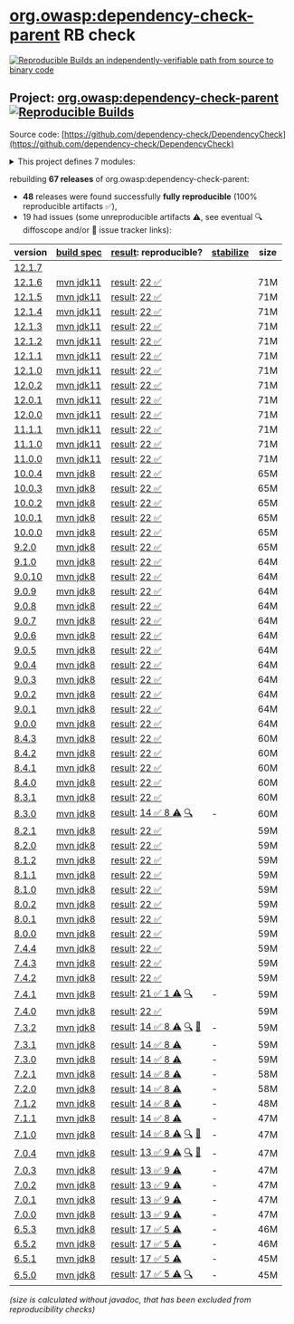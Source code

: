 [org.owasp:dependency-check-parent](https://central.sonatype.com/artifact/org.owasp/dependency-check-parent/versions) RB check
=======

[![Reproducible Builds](https://reproducible-builds.org/images/logos/rb.svg) an independently-verifiable path from source to binary code](https://reproducible-builds.org/)

## Project: [org.owasp:dependency-check-parent](https://central.sonatype.com/artifact/org.owasp/dependency-check-parent/versions) [![Reproducible Builds](https://img.shields.io/endpoint?url=https://raw.githubusercontent.com/jvm-repo-rebuild/reproducible-central/master/content/org/owasp/dependency-check/badge.json)](https://github.com/jvm-repo-rebuild/reproducible-central/blob/master/content/org/owasp/dependency-check/README.md)

Source code: [https://github.com/dependency-check/DependencyCheck](https://github.com/dependency-check/DependencyCheck)

<details><summary>This project defines 7 modules:</summary>

* [org.owasp:dependency-check-ant](https://central.sonatype.com/artifact/org.owasp/dependency-check-ant/overview)
* [org.owasp:dependency-check-cli](https://central.sonatype.com/artifact/org.owasp/dependency-check-cli/overview)
* [org.owasp:dependency-check-core](https://central.sonatype.com/artifact/org.owasp/dependency-check-core/overview)
* [org.owasp:dependency-check-maven](https://central.sonatype.com/artifact/org.owasp/dependency-check-maven/overview)
* [org.owasp:dependency-check-parent](https://central.sonatype.com/artifact/org.owasp/dependency-check-parent/overview)
* [org.owasp:dependency-check-plugin](https://central.sonatype.com/artifact/org.owasp/dependency-check-plugin/overview)
* [org.owasp:dependency-check-utils](https://central.sonatype.com/artifact/org.owasp/dependency-check-utils/overview)
</details>

rebuilding **67 releases** of org.owasp:dependency-check-parent:
- **48** releases were found successfully **fully reproducible** (100% reproducible artifacts :white_check_mark:),
- 19 had issues (some unreproducible artifacts :warning:, see eventual :mag: diffoscope and/or :memo: issue tracker links):

| version | [build spec](/BUILDSPEC.md) | [result](https://reproducible-builds.org/docs/jvm/): reproducible? | [stabilize](https://github.com/google/oss-rebuild/blob/main/cmd/stabilize/README.md) | size |
| -- | --------- | ------ | ------ | -- |
| [12.1.7](https://central.sonatype.com/artifact/org.owasp/dependency-check-parent/12.1.7/pom) | | | |
| [12.1.6](https://central.sonatype.com/artifact/org.owasp/dependency-check-parent/12.1.6/pom) | [mvn jdk11](dependency-check-12.1.6.buildspec) | [result](dependency-check-parent-12.1.6.buildinfo): [22 :white_check_mark: ](dependency-check-parent-12.1.6.buildcompare) | | 71M |
| [12.1.5](https://central.sonatype.com/artifact/org.owasp/dependency-check-parent/12.1.5/pom) | [mvn jdk11](dependency-check-12.1.5.buildspec) | [result](dependency-check-parent-12.1.5.buildinfo): [22 :white_check_mark: ](dependency-check-parent-12.1.5.buildcompare) | | 71M |
| [12.1.4](https://central.sonatype.com/artifact/org.owasp/dependency-check-parent/12.1.4/pom) | [mvn jdk11](dependency-check-12.1.4.buildspec) | [result](dependency-check-parent-12.1.4.buildinfo): [22 :white_check_mark: ](dependency-check-parent-12.1.4.buildcompare) | | 71M |
| [12.1.3](https://central.sonatype.com/artifact/org.owasp/dependency-check-parent/12.1.3/pom) | [mvn jdk11](dependency-check-12.1.3.buildspec) | [result](dependency-check-parent-12.1.3.buildinfo): [22 :white_check_mark: ](dependency-check-parent-12.1.3.buildcompare) | | 71M |
| [12.1.2](https://central.sonatype.com/artifact/org.owasp/dependency-check-parent/12.1.2/pom) | [mvn jdk11](dependency-check-12.1.2.buildspec) | [result](dependency-check-parent-12.1.2.buildinfo): [22 :white_check_mark: ](dependency-check-parent-12.1.2.buildcompare) | | 71M |
| [12.1.1](https://central.sonatype.com/artifact/org.owasp/dependency-check-parent/12.1.1/pom) | [mvn jdk11](dependency-check-12.1.1.buildspec) | [result](dependency-check-parent-12.1.1.buildinfo): [22 :white_check_mark: ](dependency-check-parent-12.1.1.buildcompare) | | 71M |
| [12.1.0](https://central.sonatype.com/artifact/org.owasp/dependency-check-parent/12.1.0/pom) | [mvn jdk11](dependency-check-12.1.0.buildspec) | [result](dependency-check-parent-12.1.0.buildinfo): [22 :white_check_mark: ](dependency-check-parent-12.1.0.buildcompare) | | 71M |
| [12.0.2](https://central.sonatype.com/artifact/org.owasp/dependency-check-parent/12.0.2/pom) | [mvn jdk11](dependency-check-12.0.2.buildspec) | [result](dependency-check-parent-12.0.2.buildinfo): [22 :white_check_mark: ](dependency-check-parent-12.0.2.buildcompare) | | 71M |
| [12.0.1](https://central.sonatype.com/artifact/org.owasp/dependency-check-parent/12.0.1/pom) | [mvn jdk11](dependency-check-12.0.1.buildspec) | [result](dependency-check-parent-12.0.1.buildinfo): [22 :white_check_mark: ](dependency-check-parent-12.0.1.buildcompare) | | 71M |
| [12.0.0](https://central.sonatype.com/artifact/org.owasp/dependency-check-parent/12.0.0/pom) | [mvn jdk11](dependency-check-12.0.0.buildspec) | [result](dependency-check-parent-12.0.0.buildinfo): [22 :white_check_mark: ](dependency-check-parent-12.0.0.buildcompare) | | 71M |
| [11.1.1](https://central.sonatype.com/artifact/org.owasp/dependency-check-parent/11.1.1/pom) | [mvn jdk11](dependency-check-11.1.1.buildspec) | [result](dependency-check-parent-11.1.1.buildinfo): [22 :white_check_mark: ](dependency-check-parent-11.1.1.buildcompare) | | 71M |
| [11.1.0](https://central.sonatype.com/artifact/org.owasp/dependency-check-parent/11.1.0/pom) | [mvn jdk11](dependency-check-11.1.0.buildspec) | [result](dependency-check-parent-11.1.0.buildinfo): [22 :white_check_mark: ](dependency-check-parent-11.1.0.buildcompare) | | 71M |
| [11.0.0](https://central.sonatype.com/artifact/org.owasp/dependency-check-parent/11.0.0/pom) | [mvn jdk11](dependency-check-11.0.0.buildspec) | [result](dependency-check-parent-11.0.0.buildinfo): [22 :white_check_mark: ](dependency-check-parent-11.0.0.buildcompare) | | 71M |
| [10.0.4](https://central.sonatype.com/artifact/org.owasp/dependency-check-parent/10.0.4/pom) | [mvn jdk8](dependency-check-10.0.4.buildspec) | [result](dependency-check-parent-10.0.4.buildinfo): [22 :white_check_mark: ](dependency-check-parent-10.0.4.buildcompare) | | 65M |
| [10.0.3](https://central.sonatype.com/artifact/org.owasp/dependency-check-parent/10.0.3/pom) | [mvn jdk8](dependency-check-10.0.3.buildspec) | [result](dependency-check-parent-10.0.3.buildinfo): [22 :white_check_mark: ](dependency-check-parent-10.0.3.buildcompare) | | 65M |
| [10.0.2](https://central.sonatype.com/artifact/org.owasp/dependency-check-parent/10.0.2/pom) | [mvn jdk8](dependency-check-10.0.2.buildspec) | [result](dependency-check-parent-10.0.2.buildinfo): [22 :white_check_mark: ](dependency-check-parent-10.0.2.buildcompare) | | 65M |
| [10.0.1](https://central.sonatype.com/artifact/org.owasp/dependency-check-parent/10.0.1/pom) | [mvn jdk8](dependency-check-10.0.1.buildspec) | [result](dependency-check-parent-10.0.1.buildinfo): [22 :white_check_mark: ](dependency-check-parent-10.0.1.buildcompare) | | 65M |
| [10.0.0](https://central.sonatype.com/artifact/org.owasp/dependency-check-parent/10.0.0/pom) | [mvn jdk8](dependency-check-10.0.0.buildspec) | [result](dependency-check-parent-10.0.0.buildinfo): [22 :white_check_mark: ](dependency-check-parent-10.0.0.buildcompare) | | 65M |
| [9.2.0](https://central.sonatype.com/artifact/org.owasp/dependency-check-parent/9.2.0/pom) | [mvn jdk8](dependency-check-9.2.0.buildspec) | [result](dependency-check-parent-9.2.0.buildinfo): [22 :white_check_mark: ](dependency-check-parent-9.2.0.buildcompare) | | 65M |
| [9.1.0](https://central.sonatype.com/artifact/org.owasp/dependency-check-parent/9.1.0/pom) | [mvn jdk8](dependency-check-9.1.0.buildspec) | [result](dependency-check-parent-9.1.0.buildinfo): [22 :white_check_mark: ](dependency-check-parent-9.1.0.buildcompare) | | 64M |
| [9.0.10](https://central.sonatype.com/artifact/org.owasp/dependency-check-parent/9.0.10/pom) | [mvn jdk8](dependency-check-9.0.10.buildspec) | [result](dependency-check-parent-9.0.10.buildinfo): [22 :white_check_mark: ](dependency-check-parent-9.0.10.buildcompare) | | 64M |
| [9.0.9](https://central.sonatype.com/artifact/org.owasp/dependency-check-parent/9.0.9/pom) | [mvn jdk8](dependency-check-9.0.9.buildspec) | [result](dependency-check-parent-9.0.9.buildinfo): [22 :white_check_mark: ](dependency-check-parent-9.0.9.buildcompare) | | 64M |
| [9.0.8](https://central.sonatype.com/artifact/org.owasp/dependency-check-parent/9.0.8/pom) | [mvn jdk8](dependency-check-9.0.8.buildspec) | [result](dependency-check-parent-9.0.8.buildinfo): [22 :white_check_mark: ](dependency-check-parent-9.0.8.buildcompare) | | 64M |
| [9.0.7](https://central.sonatype.com/artifact/org.owasp/dependency-check-parent/9.0.7/pom) | [mvn jdk8](dependency-check-9.0.7.buildspec) | [result](dependency-check-parent-9.0.7.buildinfo): [22 :white_check_mark: ](dependency-check-parent-9.0.7.buildcompare) | | 64M |
| [9.0.6](https://central.sonatype.com/artifact/org.owasp/dependency-check-parent/9.0.6/pom) | [mvn jdk8](dependency-check-9.0.6.buildspec) | [result](dependency-check-parent-9.0.6.buildinfo): [22 :white_check_mark: ](dependency-check-parent-9.0.6.buildcompare) | | 64M |
| [9.0.5](https://central.sonatype.com/artifact/org.owasp/dependency-check-parent/9.0.5/pom) | [mvn jdk8](dependency-check-9.0.5.buildspec) | [result](dependency-check-parent-9.0.5.buildinfo): [22 :white_check_mark: ](dependency-check-parent-9.0.5.buildcompare) | | 64M |
| [9.0.4](https://central.sonatype.com/artifact/org.owasp/dependency-check-parent/9.0.4/pom) | [mvn jdk8](dependency-check-9.0.4.buildspec) | [result](dependency-check-parent-9.0.4.buildinfo): [22 :white_check_mark: ](dependency-check-parent-9.0.4.buildcompare) | | 64M |
| [9.0.3](https://central.sonatype.com/artifact/org.owasp/dependency-check-parent/9.0.3/pom) | [mvn jdk8](dependency-check-9.0.3.buildspec) | [result](dependency-check-parent-9.0.3.buildinfo): [22 :white_check_mark: ](dependency-check-parent-9.0.3.buildcompare) | | 64M |
| [9.0.2](https://central.sonatype.com/artifact/org.owasp/dependency-check-parent/9.0.2/pom) | [mvn jdk8](dependency-check-9.0.2.buildspec) | [result](dependency-check-parent-9.0.2.buildinfo): [22 :white_check_mark: ](dependency-check-parent-9.0.2.buildcompare) | | 64M |
| [9.0.1](https://central.sonatype.com/artifact/org.owasp/dependency-check-parent/9.0.1/pom) | [mvn jdk8](dependency-check-9.0.1.buildspec) | [result](dependency-check-parent-9.0.1.buildinfo): [22 :white_check_mark: ](dependency-check-parent-9.0.1.buildcompare) | | 64M |
| [9.0.0](https://central.sonatype.com/artifact/org.owasp/dependency-check-parent/9.0.0/pom) | [mvn jdk8](dependency-check-9.0.0.buildspec) | [result](dependency-check-parent-9.0.0.buildinfo): [22 :white_check_mark: ](dependency-check-parent-9.0.0.buildcompare) | | 64M |
| [8.4.3](https://central.sonatype.com/artifact/org.owasp/dependency-check-parent/8.4.3/pom) | [mvn jdk8](dependency-check-8.4.3.buildspec) | [result](dependency-check-parent-8.4.3.buildinfo): [22 :white_check_mark: ](dependency-check-parent-8.4.3.buildcompare) | | 60M |
| [8.4.2](https://central.sonatype.com/artifact/org.owasp/dependency-check-parent/8.4.2/pom) | [mvn jdk8](dependency-check-8.4.2.buildspec) | [result](dependency-check-parent-8.4.2.buildinfo): [22 :white_check_mark: ](dependency-check-parent-8.4.2.buildcompare) | | 60M |
| [8.4.1](https://central.sonatype.com/artifact/org.owasp/dependency-check-parent/8.4.1/pom) | [mvn jdk8](dependency-check-8.4.1.buildspec) | [result](dependency-check-parent-8.4.1.buildinfo): [22 :white_check_mark: ](dependency-check-parent-8.4.1.buildcompare) | | 60M |
| [8.4.0](https://central.sonatype.com/artifact/org.owasp/dependency-check-parent/8.4.0/pom) | [mvn jdk8](dependency-check-8.4.0.buildspec) | [result](dependency-check-parent-8.4.0.buildinfo): [22 :white_check_mark: ](dependency-check-parent-8.4.0.buildcompare) | | 60M |
| [8.3.1](https://central.sonatype.com/artifact/org.owasp/dependency-check-parent/8.3.1/pom) | [mvn jdk8](dependency-check-8.3.1.buildspec) | [result](dependency-check-parent-8.3.1.buildinfo): [22 :white_check_mark: ](dependency-check-parent-8.3.1.buildcompare) | | 60M |
| [8.3.0](https://central.sonatype.com/artifact/org.owasp/dependency-check-parent/8.3.0/pom) | [mvn jdk8](dependency-check-8.3.0.buildspec) | [result](dependency-check-parent-8.3.0.buildinfo): [14 :white_check_mark:  8 :warning:](dependency-check-parent-8.3.0.buildcompare) [:mag:](dependency-check-parent-8.3.0.diffoscope) | - | 60M |
| [8.2.1](https://central.sonatype.com/artifact/org.owasp/dependency-check-parent/8.2.1/pom) | [mvn jdk8](dependency-check-8.2.1.buildspec) | [result](dependency-check-parent-8.2.1.buildinfo): [22 :white_check_mark: ](dependency-check-parent-8.2.1.buildcompare) | | 59M |
| [8.2.0](https://central.sonatype.com/artifact/org.owasp/dependency-check-parent/8.2.0/pom) | [mvn jdk8](dependency-check-8.2.0.buildspec) | [result](dependency-check-parent-8.2.0.buildinfo): [22 :white_check_mark: ](dependency-check-parent-8.2.0.buildcompare) | | 59M |
| [8.1.2](https://central.sonatype.com/artifact/org.owasp/dependency-check-parent/8.1.2/pom) | [mvn jdk8](dependency-check-8.1.2.buildspec) | [result](dependency-check-parent-8.1.2.buildinfo): [22 :white_check_mark: ](dependency-check-parent-8.1.2.buildcompare) | | 59M |
| [8.1.1](https://central.sonatype.com/artifact/org.owasp/dependency-check-parent/8.1.1/pom) | [mvn jdk8](dependency-check-8.1.1.buildspec) | [result](dependency-check-parent-8.1.1.buildinfo): [22 :white_check_mark: ](dependency-check-parent-8.1.1.buildcompare) | | 59M |
| [8.1.0](https://central.sonatype.com/artifact/org.owasp/dependency-check-parent/8.1.0/pom) | [mvn jdk8](dependency-check-8.1.0.buildspec) | [result](dependency-check-parent-8.1.0.buildinfo): [22 :white_check_mark: ](dependency-check-parent-8.1.0.buildcompare) | | 59M |
| [8.0.2](https://central.sonatype.com/artifact/org.owasp/dependency-check-parent/8.0.2/pom) | [mvn jdk8](dependency-check-8.0.2.buildspec) | [result](dependency-check-parent-8.0.2.buildinfo): [22 :white_check_mark: ](dependency-check-parent-8.0.2.buildcompare) | | 59M |
| [8.0.1](https://central.sonatype.com/artifact/org.owasp/dependency-check-parent/8.0.1/pom) | [mvn jdk8](dependency-check-8.0.1.buildspec) | [result](dependency-check-parent-8.0.1.buildinfo): [22 :white_check_mark: ](dependency-check-parent-8.0.1.buildcompare) | | 59M |
| [8.0.0](https://central.sonatype.com/artifact/org.owasp/dependency-check-parent/8.0.0/pom) | [mvn jdk8](dependency-check-8.0.0.buildspec) | [result](dependency-check-parent-8.0.0.buildinfo): [22 :white_check_mark: ](dependency-check-parent-8.0.0.buildcompare) | | 59M |
| [7.4.4](https://central.sonatype.com/artifact/org.owasp/dependency-check-parent/7.4.4/pom) | [mvn jdk8](dependency-check-7.4.4.buildspec) | [result](dependency-check-parent-7.4.4.buildinfo): [22 :white_check_mark: ](dependency-check-parent-7.4.4.buildcompare) | | 59M |
| [7.4.3](https://central.sonatype.com/artifact/org.owasp/dependency-check-parent/7.4.3/pom) | [mvn jdk8](dependency-check-7.4.3.buildspec) | [result](dependency-check-parent-7.4.3.buildinfo): [22 :white_check_mark: ](dependency-check-parent-7.4.3.buildcompare) | | 59M |
| [7.4.2](https://central.sonatype.com/artifact/org.owasp/dependency-check-parent/7.4.2/pom) | [mvn jdk8](dependency-check-7.4.2.buildspec) | [result](dependency-check-parent-7.4.2.buildinfo): [22 :white_check_mark: ](dependency-check-parent-7.4.2.buildcompare) | | 59M |
| [7.4.1](https://central.sonatype.com/artifact/org.owasp/dependency-check-parent/7.4.1/pom) | [mvn jdk8](dependency-check-7.4.1.buildspec) | [result](dependency-check-parent-7.4.1.buildinfo): [21 :white_check_mark:  1 :warning:](dependency-check-parent-7.4.1.buildcompare) [:mag:](dependency-check-parent-7.4.1.diffoscope) | - | 59M |
| [7.4.0](https://central.sonatype.com/artifact/org.owasp/dependency-check-parent/7.4.0/pom) | [mvn jdk8](dependency-check-7.4.0.buildspec) | [result](dependency-check-parent-7.4.0.buildinfo): [22 :white_check_mark: ](dependency-check-parent-7.4.0.buildcompare) | | 59M |
| [7.3.2](https://central.sonatype.com/artifact/org.owasp/dependency-check-parent/7.3.2/pom) | [mvn jdk8](dependency-check-7.3.2.buildspec) | [result](dependency-check-parent-7.3.2.buildinfo): [14 :white_check_mark:  8 :warning:](dependency-check-parent-7.3.2.buildcompare) [:mag:](dependency-check-parent-7.3.2.diffoscope) [:memo:](https://github.com/jeremylong/DependencyCheck/issues/5026) | - | 59M |
| [7.3.1](https://central.sonatype.com/artifact/org.owasp/dependency-check-parent/7.3.1/pom) | [mvn jdk8](dependency-check-7.3.1.buildspec) | [result](dependency-check-parent-7.3.1.buildinfo): [14 :white_check_mark:  8 :warning:](dependency-check-parent-7.3.1.buildcompare) | - | 59M |
| [7.3.0](https://central.sonatype.com/artifact/org.owasp/dependency-check-parent/7.3.0/pom) | [mvn jdk8](dependency-check-7.3.0.buildspec) | [result](dependency-check-parent-7.3.0.buildinfo): [14 :white_check_mark:  8 :warning:](dependency-check-parent-7.3.0.buildcompare) | - | 59M |
| [7.2.1](https://central.sonatype.com/artifact/org.owasp/dependency-check-parent/7.2.1/pom) | [mvn jdk8](dependency-check-7.2.1.buildspec) | [result](dependency-check-parent-7.2.1.buildinfo): [14 :white_check_mark:  8 :warning:](dependency-check-parent-7.2.1.buildcompare) | - | 58M |
| [7.2.0](https://central.sonatype.com/artifact/org.owasp/dependency-check-parent/7.2.0/pom) | [mvn jdk8](dependency-check-7.2.0.buildspec) | [result](dependency-check-parent-7.2.0.buildinfo): [14 :white_check_mark:  8 :warning:](dependency-check-parent-7.2.0.buildcompare) | - | 58M |
| [7.1.2](https://central.sonatype.com/artifact/org.owasp/dependency-check-parent/7.1.2/pom) | [mvn jdk8](dependency-check-7.1.2.buildspec) | [result](dependency-check-parent-7.1.2.buildinfo): [14 :white_check_mark:  8 :warning:](dependency-check-parent-7.1.2.buildcompare) | - | 48M |
| [7.1.1](https://central.sonatype.com/artifact/org.owasp/dependency-check-parent/7.1.1/pom) | [mvn jdk8](dependency-check-7.1.1.buildspec) | [result](dependency-check-parent-7.1.1.buildinfo): [14 :white_check_mark:  8 :warning:](dependency-check-parent-7.1.1.buildcompare) | - | 47M |
| [7.1.0](https://central.sonatype.com/artifact/org.owasp/dependency-check-parent/7.1.0/pom) | [mvn jdk8](dependency-check-7.1.0.buildspec) | [result](dependency-check-parent-7.1.0.buildinfo): [14 :white_check_mark:  8 :warning:](dependency-check-parent-7.1.0.buildcompare) [:mag:](dependency-check-parent-7.1.0.diffoscope) [:memo:](https://github.com/jeremylong/DependencyCheck/issues/5026) | - | 47M |
| [7.0.4](https://central.sonatype.com/artifact/org.owasp/dependency-check-parent/7.0.4/pom) | [mvn jdk8](dependency-check-7.0.4.buildspec) | [result](dependency-check-parent-7.0.4.buildinfo): [13 :white_check_mark:  9 :warning:](dependency-check-parent-7.0.4.buildcompare) [:mag:](dependency-check-parent-7.0.4.diffoscope) [:memo:](https://github.com/jeremylong/DependencyCheck/pull/4302) | - | 47M |
| [7.0.3](https://central.sonatype.com/artifact/org.owasp/dependency-check-parent/7.0.3/pom) | [mvn jdk8](dependency-check-7.0.3.buildspec) | [result](dependency-check-parent-7.0.3.buildinfo): [13 :white_check_mark:  9 :warning:](dependency-check-parent-7.0.3.buildcompare) | - | 47M |
| [7.0.2](https://central.sonatype.com/artifact/org.owasp/dependency-check-parent/7.0.2/pom) | [mvn jdk8](dependency-check-7.0.2.buildspec) | [result](dependency-check-parent-7.0.2.buildinfo): [13 :white_check_mark:  9 :warning:](dependency-check-parent-7.0.2.buildcompare) | - | 47M |
| [7.0.1](https://central.sonatype.com/artifact/org.owasp/dependency-check-parent/7.0.1/pom) | [mvn jdk8](dependency-check-7.0.1.buildspec) | [result](dependency-check-parent-7.0.1.buildinfo): [13 :white_check_mark:  9 :warning:](dependency-check-parent-7.0.1.buildcompare) | - | 47M |
| [7.0.0](https://central.sonatype.com/artifact/org.owasp/dependency-check-parent/7.0.0/pom) | [mvn jdk8](dependency-check-7.0.0.buildspec) | [result](dependency-check-parent-7.0.0.buildinfo): [13 :white_check_mark:  9 :warning:](dependency-check-parent-7.0.0.buildcompare) | - | 47M |
| [6.5.3](https://central.sonatype.com/artifact/org.owasp/dependency-check-parent/6.5.3/pom) | [mvn jdk8](dependency-check-6.5.3.buildspec) | [result](dependency-check-parent-6.5.3.buildinfo): [17 :white_check_mark:  5 :warning:](dependency-check-parent-6.5.3.buildcompare) | - | 46M |
| [6.5.2](https://central.sonatype.com/artifact/org.owasp/dependency-check-parent/6.5.2/pom) | [mvn jdk8](dependency-check-6.5.2.buildspec) | [result](dependency-check-parent-6.5.2.buildinfo): [17 :white_check_mark:  5 :warning:](dependency-check-parent-6.5.2.buildcompare) | - | 46M |
| [6.5.1](https://central.sonatype.com/artifact/org.owasp/dependency-check-parent/6.5.1/pom) | [mvn jdk8](dependency-check-6.5.1.buildspec) | [result](dependency-check-parent-6.5.1.buildinfo): [17 :white_check_mark:  5 :warning:](dependency-check-parent-6.5.1.buildcompare) | - | 45M |
| [6.5.0](https://central.sonatype.com/artifact/org.owasp/dependency-check-parent/6.5.0/pom) | [mvn jdk8](dependency-check-6.5.0.buildspec) | [result](dependency-check-parent-6.5.0.buildinfo): [17 :white_check_mark:  5 :warning:](dependency-check-parent-6.5.0.buildcompare) [:mag:](dependency-check-parent-6.5.0.diffoscope) | - | 45M |

<i>(size is calculated without javadoc, that has been excluded from reproducibility checks)</i>
